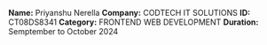 **Name:** Priyanshu Nerella
**Company:** CODTECH IT SOLUTIONS
**ID:** CT08DS8341
**Category:** FRONTEND WEB DEVELOPMENT
**Duration:** Semptember to October 2024
